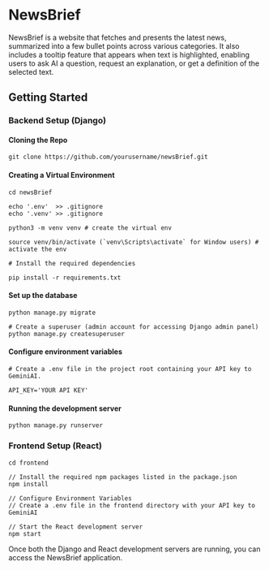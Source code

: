 # NewsBrief
NewsBrief is a website that fetches and presents the latest news, summarized 
into a few bullet points across various categories. It also includes a tooltip 
feature that appears when text is highlighted, enabling users to ask AI a question, 
request an explanation, or get a definition of the selected text.

## Getting Started

### Backend Setup (Django)

#### Cloning the Repo
```
git clone https://github.com/yourusername/newsBrief.git
```

#### Creating a Virtual Environment
```
cd newsBrief

echo '.env'  >> .gitignore
echo '.venv' >> .gitignore

python3 -m venv venv # create the virtual env

source venv/bin/activate (`venv\Scripts\activate` for Window users) # activate the env

# Install the required dependencies

pip install -r requirements.txt
```

#### Set up the database

```
python manage.py migrate

# Create a superuser (admin account for accessing Django admin panel)
python manage.py createsuperuser
```

#### Configure environment variables
```
# Create a .env file in the project root containing your API key to GeminiAI.

API_KEY='YOUR API KEY'
```

#### Running the development server
```
python manage.py runserver
```  
 
### Frontend Setup (React)
```
cd frontend

// Install the required npm packages listed in the package.json
npm install

// Configure Environment Variables  
// Create a .env file in the frontend directory with your API key to GeminiAI

// Start the React development server
npm start

```

Once both the Django and React development servers are running, you can access the NewsBrief application.

